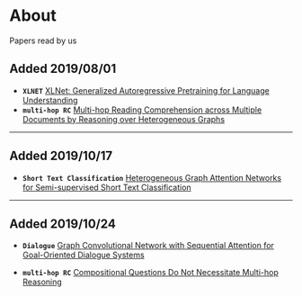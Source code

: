 # About

Papers read by us

## Added 2019/08/01
  * ****`XLNET`**** [XLNet: Generalized Autoregressive Pretraining for Language Understanding](XLNet/xlnet.md)
  * ****`multi-hop RC`**** [Multi-hop Reading Comprehension across Multiple Documents by Reasoning over Heterogeneous Graphs](<https://arxiv.org/abs/1905.07374>)

---

## Added 2019/10/17

+ ****`Short Text Classification`**** [Heterogeneous Graph Attention Networks for Semi-supervised Short Text Classification](http://shichuan.org/doc/74.pdf)

  

---

## Added 2019/10/24

+ ****`Dialogue`**** [Graph Convolutional Network with Sequential Attention for Goal-Oriented Dialogue Systems](https://www.mitpressjournals.org/doi/full/10.1162/tacl_a_00284)

+ ****`multi-hop RC`**** [Compositional Questions Do Not Necessitate Multi-hop Reasoning](https://arxiv.org/abs/1906.02900)

